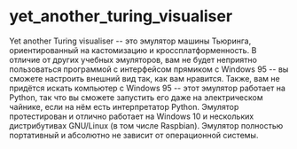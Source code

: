 # yet_another_turing_visualiser
Yet another Turing visualiser -- это эмулятор машины Тьюринга, ориентированный на кастомизацию и кроссплатформенность.
В отличие от других учебных эмуляторов, вам не будет неприятно пользоваться программой с интерфейсом прямиком с Windows 95 -- вы сможете настроить внешний вид так, как вам нравится.
Также, вам не придётся искать компьютер с Windows 95 -- этот эмулятор работает на Python, так что вы сможете запустить его даже на электрическом чайнике, если на нём есть интерпретатор Python.
Эмулятор протестирован и отлично работает на Windows 10 и нескольких дистрибутивах GNU/Linux (в том числе Raspbian).
Эмулятор полностью портативный и абсолютно не зависит от операционной системы.
